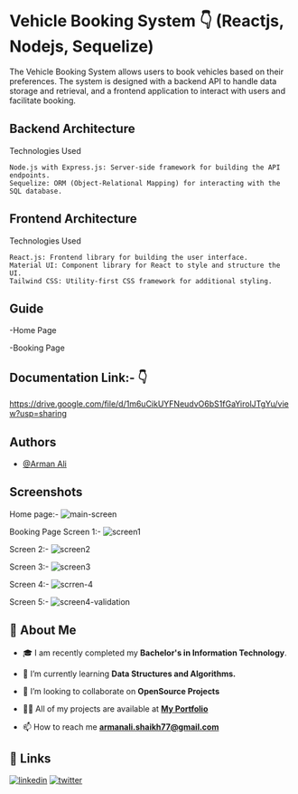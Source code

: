 # Vehicle Booking System 👇 (Reactjs, Nodejs, Sequelize)

The Vehicle Booking System allows users to book vehicles based on their preferences. The system is designed with a backend API to handle data storage and retrieval, and a frontend application to interact with users and facilitate booking.

## Backend Architecture

   Technologies Used

    Node.js with Express.js: Server-side framework for building the API endpoints.
    Sequelize: ORM (Object-Relational Mapping) for interacting with the SQL database.

## Frontend Architecture

   Technologies Used

    React.js: Frontend library for building the user interface.
    Material UI: Component library for React to style and structure the UI.
    Tailwind CSS: Utility-first CSS framework for additional styling.

## Guide

-Home Page 

-Booking Page 

## Documentation Link:-  👇
   https://drive.google.com/file/d/1m6uCikUYFNeudvO6bS1fGaYirolJTgYu/view?usp=sharing

## Authors

- [@Arman Ali](https://www.github.com/armanali0786)

## Screenshots
 Home page:- 
![main-screen](https://github.com/armanali0786/Vehicle-Booking-System/assets/76746226/661b7588-fc55-4d8d-ae23-ee955bac6188)

Booking Page Screen 1:- 
![screen1](https://github.com/armanali0786/Vehicle-Booking-System/assets/76746226/56c27cd1-e6af-4741-9032-48bbd100138d)

 Screen 2:- 
![screen2](https://github.com/armanali0786/Vehicle-Booking-System/assets/76746226/21477575-70b1-4c2f-8e06-bdf7d498081c)

 Screen 3:- 
![screen3](https://github.com/armanali0786/Vehicle-Booking-System/assets/76746226/d3e01f78-3bb8-4012-8218-46a05e5c99bd)

Screen 4:- 
![scrren-4](https://github.com/armanali0786/Vehicle-Booking-System/assets/76746226/ef88c53c-f7fc-4999-be55-c857100d14ad)

 Screen 5:- 
![screen4-validation](https://github.com/armanali0786/Vehicle-Booking-System/assets/76746226/216ae8a5-7938-4da5-9434-81456976f395)

## 🚀 About Me

- 🎓 I am recently completed my **Bachelor's in Information Technology**.

- 🌱 I’m currently learning **Data Structures and Algorithms.**

- 👯 I’m looking to collaborate on **OpenSource Projects**

- 👨‍💻 All of my projects are available at **[My Portfolio](https://github.com/armanali0786?tab=repositories)**

- 📫 How to reach me **armanali.shaikh77@gmail.com**

## 🔗 Links

[![linkedin](https://img.shields.io/badge/linkedin-0A66C2?style=for-the-badge&logo=linkedin&logoColor=white)](https://www.linkedin.com/in/arman-ali-8383081ab/)
[![twitter](https://img.shields.io/badge/twitter-1DA1F2?style=for-the-badge&logo=twitter&logoColor=white)](https://twitter.com/Arman_Ali_01?s=09/)
